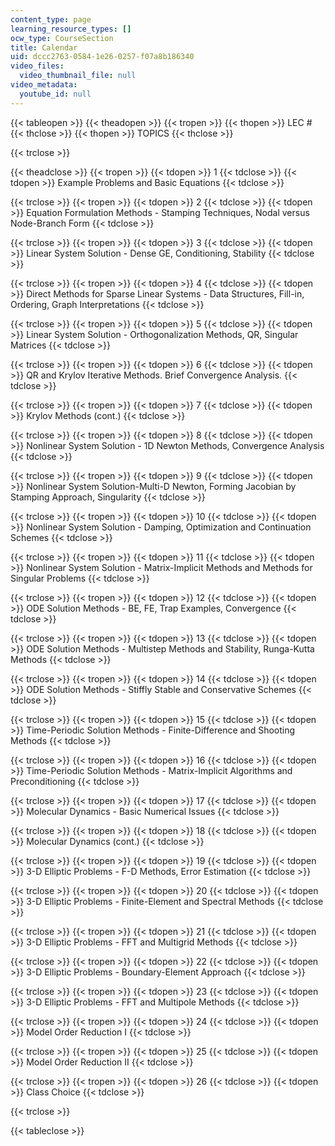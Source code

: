 ```yaml
---
content_type: page
learning_resource_types: []
ocw_type: CourseSection
title: Calendar
uid: dccc2763-0584-1e26-0257-f07a8b186340
video_files:
  video_thumbnail_file: null
video_metadata:
  youtube_id: null
---
```


{{< tableopen >}}
{{< theadopen >}}
{{< tropen >}}
{{< thopen >}}
LEC #
{{< thclose >}}
{{< thopen >}}
TOPICS
{{< thclose >}}

{{< trclose >}}

{{< theadclose >}}
{{< tropen >}}
{{< tdopen >}}
1
{{< tdclose >}}
{{< tdopen >}}
Example Problems and Basic Equations
{{< tdclose >}}

{{< trclose >}}
{{< tropen >}}
{{< tdopen >}}
2
{{< tdclose >}}
{{< tdopen >}}
Equation Formulation Methods - Stamping Techniques, Nodal versus Node-Branch Form
{{< tdclose >}}

{{< trclose >}}
{{< tropen >}}
{{< tdopen >}}
3
{{< tdclose >}}
{{< tdopen >}}
Linear System Solution - Dense GE, Conditioning, Stability
{{< tdclose >}}

{{< trclose >}}
{{< tropen >}}
{{< tdopen >}}
4
{{< tdclose >}}
{{< tdopen >}}
Direct Methods for Sparse Linear Systems - Data Structures, Fill-in, Ordering, Graph Interpretations
{{< tdclose >}}

{{< trclose >}}
{{< tropen >}}
{{< tdopen >}}
5
{{< tdclose >}}
{{< tdopen >}}
Linear System Solution - Orthogonalization Methods, QR, Singular Matrices
{{< tdclose >}}

{{< trclose >}}
{{< tropen >}}
{{< tdopen >}}
6
{{< tdclose >}}
{{< tdopen >}}
QR and Krylov Iterative Methods. Brief Convergence Analysis.
{{< tdclose >}}

{{< trclose >}}
{{< tropen >}}
{{< tdopen >}}
7
{{< tdclose >}}
{{< tdopen >}}
Krylov Methods (cont.)
{{< tdclose >}}

{{< trclose >}}
{{< tropen >}}
{{< tdopen >}}
8
{{< tdclose >}}
{{< tdopen >}}
Nonlinear System Solution - 1D Newton Methods, Convergence Analysis
{{< tdclose >}}

{{< trclose >}}
{{< tropen >}}
{{< tdopen >}}
9
{{< tdclose >}}
{{< tdopen >}}
Nonlinear System Solution-Multi-D Newton, Forming Jacobian by Stamping Approach, Singularity
{{< tdclose >}}

{{< trclose >}}
{{< tropen >}}
{{< tdopen >}}
10
{{< tdclose >}}
{{< tdopen >}}
Nonlinear System Solution - Damping, Optimization and Continuation Schemes
{{< tdclose >}}

{{< trclose >}}
{{< tropen >}}
{{< tdopen >}}
11
{{< tdclose >}}
{{< tdopen >}}
Nonlinear System Solution - Matrix-Implicit Methods and Methods for Singular Problems
{{< tdclose >}}

{{< trclose >}}
{{< tropen >}}
{{< tdopen >}}
12
{{< tdclose >}}
{{< tdopen >}}
ODE Solution Methods - BE, FE, Trap Examples, Convergence
{{< tdclose >}}

{{< trclose >}}
{{< tropen >}}
{{< tdopen >}}
13
{{< tdclose >}}
{{< tdopen >}}
ODE Solution Methods - Multistep Methods and Stability, Runga-Kutta Methods
{{< tdclose >}}

{{< trclose >}}
{{< tropen >}}
{{< tdopen >}}
14
{{< tdclose >}}
{{< tdopen >}}
ODE Solution Methods - Stiffly Stable and Conservative Schemes
{{< tdclose >}}

{{< trclose >}}
{{< tropen >}}
{{< tdopen >}}
15
{{< tdclose >}}
{{< tdopen >}}
Time-Periodic Solution Methods - Finite-Difference and Shooting Methods
{{< tdclose >}}

{{< trclose >}}
{{< tropen >}}
{{< tdopen >}}
16
{{< tdclose >}}
{{< tdopen >}}
Time-Periodic Solution Methods - Matrix-Implicit Algorithms and Preconditioning
{{< tdclose >}}

{{< trclose >}}
{{< tropen >}}
{{< tdopen >}}
17
{{< tdclose >}}
{{< tdopen >}}
Molecular Dynamics - Basic Numerical Issues
{{< tdclose >}}

{{< trclose >}}
{{< tropen >}}
{{< tdopen >}}
18
{{< tdclose >}}
{{< tdopen >}}
Molecular Dynamics (cont.)
{{< tdclose >}}

{{< trclose >}}
{{< tropen >}}
{{< tdopen >}}
19
{{< tdclose >}}
{{< tdopen >}}
3-D Elliptic Problems - F-D Methods, Error Estimation
{{< tdclose >}}

{{< trclose >}}
{{< tropen >}}
{{< tdopen >}}
20
{{< tdclose >}}
{{< tdopen >}}
3-D Elliptic Problems - Finite-Element and Spectral Methods
{{< tdclose >}}

{{< trclose >}}
{{< tropen >}}
{{< tdopen >}}
21
{{< tdclose >}}
{{< tdopen >}}
3-D Elliptic Problems - FFT and Multigrid Methods
{{< tdclose >}}

{{< trclose >}}
{{< tropen >}}
{{< tdopen >}}
22
{{< tdclose >}}
{{< tdopen >}}
3-D Elliptic Problems - Boundary-Element Approach
{{< tdclose >}}

{{< trclose >}}
{{< tropen >}}
{{< tdopen >}}
23
{{< tdclose >}}
{{< tdopen >}}
3-D Elliptic Problems - FFT and Multipole Methods
{{< tdclose >}}

{{< trclose >}}
{{< tropen >}}
{{< tdopen >}}
24
{{< tdclose >}}
{{< tdopen >}}
Model Order Reduction I
{{< tdclose >}}

{{< trclose >}}
{{< tropen >}}
{{< tdopen >}}
25
{{< tdclose >}}
{{< tdopen >}}
Model Order Reduction II
{{< tdclose >}}

{{< trclose >}}
{{< tropen >}}
{{< tdopen >}}
26
{{< tdclose >}}
{{< tdopen >}}
Class Choice
{{< tdclose >}}

{{< trclose >}}

{{< tableclose >}}